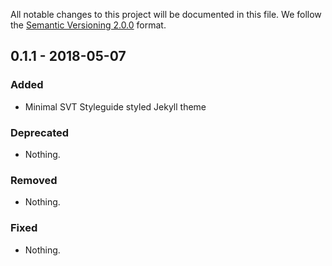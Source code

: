 All notable changes to this project will be documented in this file.
We follow the [Semantic Versioning 2.0.0](http://semver.org/) format.


## 0.1.1 - 2018-05-07

### Added
- Minimal SVT Styleguide styled Jekyll theme

### Deprecated
- Nothing.

### Removed
- Nothing.

### Fixed
- Nothing.
